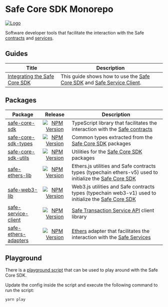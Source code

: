 # Safe Core SDK Monorepo

[![Logo](https://raw.githubusercontent.com/gnosis/safe-core-sdk/main/assets/logo.png)](https://gnosis-safe.io/)

Software developer tools that facilitate the interaction with the Safe [contracts](https://github.com/safe-global/safe-contracts) and [services](https://github.com/safe-global/safe-transaction-service).

## Guides

| Title | Description |
| ------- | ----------- |
| [Integrating the Safe Core SDK](https://github.com/safe-global/safe-core-sdk/blob/main/guides/integrating-the-safe-core-sdk.md) | This guide shows how to use the [Safe Core SDK](https://github.com/safe-global/safe-core-sdk/tree/main/packages/safe-core-sdk) and [Safe Service Client](https://github.com/safe-global/safe-core-sdk/tree/main/packages/safe-service-client). |

## Packages

| Package | Release | Description |
| ------- | :-----: | ----------- |
| [safe-core-sdk](https://github.com/safe-global/safe-core-sdk/tree/main/packages/safe-core-sdk) | [![NPM Version](https://badge.fury.io/js/%40safe-global%2Fsafe-core-sdk.svg)](https://badge.fury.io/js/%40safe-global%2Fsafe-core-sdk) | TypeScript library that facilitates the interaction with the [Safe contracts](https://github.com/safe-global/safe-contracts) |
[safe-core-sdk-types](https://github.com/safe-global/safe-core-sdk/tree/main/packages/safe-core-sdk-types) | [![NPM Version](https://badge.fury.io/js/%40safe-global%2Fsafe-core-sdk-types.svg)](https://badge.fury.io/js/%40safe-global%2Fsafe-core-sdk-types) | Common types extracted from the [Safe Core SDK](https://github.com/safe-global/safe-core-sdk/tree/main/packages) packages |
[safe-core-sdk-utils](https://github.com/safe-global/safe-core-sdk/tree/main/packages/safe-core-sdk-utils) | [![NPM Version](https://badge.fury.io/js/%40safe-global%2Fsafe-core-sdk-utils.svg)](https://badge.fury.io/js/%40safe-global%2Fsafe-core-sdk-utils) | Utilities for the [Safe Core SDK](https://github.com/safe-global/safe-core-sdk/tree/main/packages) packages |
[safe-ethers-lib](https://github.com/safe-global/safe-core-sdk/tree/main/packages/safe-ethers-lib) | [![NPM Version](https://badge.fury.io/js/%40safe-global%2Fsafe-ethers-lib.svg)](https://badge.fury.io/js/%40safe-global%2Fsafe-ethers-lib) | Ethers.js utilities and Safe contracts types (typechain ethers-v5) used to initialize the [Safe Core SDK](https://github.com/safe-global/safe-core-sdk/tree/main/packages/safe-core-sdk) |
[safe-web3-lib](https://github.com/safe-global/safe-core-sdk/tree/main/packages/safe-web3-lib) | [![NPM Version](https://badge.fury.io/js/%40safe-global%2Fsafe-web3-lib.svg)](https://badge.fury.io/js/%40safe-global%2Fsafe-web3-lib) | Web3.js utilities and Safe contracts types (typechain web3-v1) used to initialize the [Safe Core SDK](https://github.com/safe-global/safe-core-sdk/tree/main/packages/safe-core-sdk) |
[safe-service-client](https://github.com/safe-global/safe-core-sdk/tree/main/packages/safe-service-client) | [![NPM Version](https://badge.fury.io/js/%40safe-global%2Fsafe-service-client.svg)](https://badge.fury.io/js/%40safe-global%2Fsafe-service-client) | [Safe Transaction Service API](https://github.com/safe-global/safe-transaction-service) client library |
[safe-ethers-adapters](https://github.com/safe-global/safe-core-sdk/tree/main/packages/safe-ethers-adapters) | [![NPM Version](https://badge.fury.io/js/%40safe-global%2Fsafe-ethers-adapters.svg)](https://badge.fury.io/js/%40safe-global%2Fsafe-ethers-adapters) | [Ethers](https://docs.ethers.io/v5/single-page/) adapter that facilitates the interaction with the [Safe Services](https://github.com/safe-global/safe-transaction-service) |

## Playground

There is a [playground script](https://github.com/safe-global/safe-core-sdk/tree/main/playground/index.ts) that can be used to play around with the Safe Core SDK.

Update the config inside the script and execute the following command to run the script:

```bash
yarn play
```
